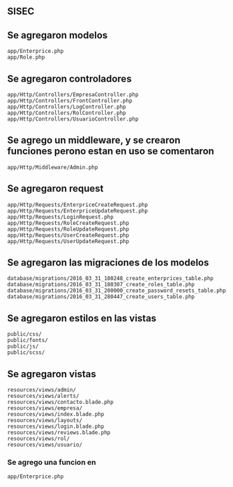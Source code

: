 ## SISEC

## Se agregaron modelos
	app/Enterprice.php
	app/Role.php

## Se agregaron controladores
	app/Http/Controllers/EmpresaController.php
	app/Http/Controllers/FrontController.php
	app/Http/Controllers/LogController.php
	app/Http/Controllers/RolController.php
	app/Http/Controllers/UsuarioController.php

## Se agrego un middleware, y se crearon funciones perono estan en uso se comentaron
	app/Http/Middleware/Admin.php

## Se agregaron request
	app/Http/Requests/EnterpriceCreateRequest.php
	app/Http/Requests/EnterpriceUpdateRequest.php
	app/Http/Requests/LoginRequest.php
	app/Http/Requests/RoleCreateRequest.php
	app/Http/Requests/RoleUpdateRequest.php
	app/Http/Requests/UserCreateRequest.php
	app/Http/Requests/UserUpdateRequest.php

## Se agregaron las migraciones de los modelos	
	database/migrations/2016_03_31_180248_create_enterprices_table.php
	database/migrations/2016_03_31_180307_create_roles_table.php
	database/migrations/2016_03_31_200000_create_password_resets_table.php
	database/migrations/2016_03_31_280447_create_users_table.php

## Se agregaron estilos en las vistas
	public/css/
	public/fonts/
	public/js/
	public/scss/

## Se agregaron vistas
	resources/views/admin/
	resources/views/alerts/
	resources/views/contacto.blade.php
	resources/views/empresa/
	resources/views/index.blade.php
	resources/views/layouts/
	resources/views/login.blade.php
	resources/views/reviews.blade.php
	resources/views/rol/
	resources/views/usuario/

### Se agrego una funcion en 
	app/Enterprice.php
